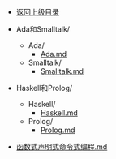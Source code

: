 - [返回上级目录](../)

- Ada和Smalltalk/
    - Ada/
        - [Ada.md](Ada.md)
    - Smalltalk/
        - [Smalltalk.md](Smalltalk.md)
- Haskell和Prolog/
    - Haskell/
        - [Haskell.md](Haskell.md)
    - Prolog/
        - [Prolog.md](Prolog.md)
- [函数式声明式命令式编程.md](函数式声明式命令式编程.md)